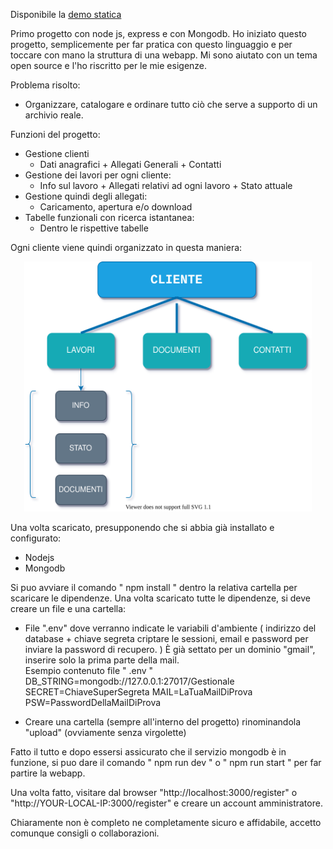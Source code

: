 Disponibile la [demo statica](https://demo-gestionale.herokuapp.com/)

Primo progetto con node js, express e con Mongodb.
Ho iniziato questo progetto, semplicemente per far pratica con questo linguaggio
e per toccare con mano la struttura di una webapp. Mi sono aiutato con un tema open source e l'ho riscritto per le mie esigenze.

Problema risolto:
  - Organizzare, catalogare e ordinare tutto ciò che serve a supporto di un archivio reale.

Funzioni del progetto:
  - Gestione clienti 
    - Dati anagrafici + Allegati Generali + Contatti
  - Gestione dei lavori per ogni cliente: 
    - Info sul lavoro + Allegati relativi ad ogni lavoro + Stato attuale  
  - Gestione quindi degli allegati:
    - Caricamento, apertura e/o download 
  - Tabelle funzionali con ricerca istantanea: 
    - Dentro le rispettive tabelle 
  
Ogni cliente viene quindi organizzato in questa maniera:

<p align="center">
  <img width="460" height="400" src="/public/img/flow.svg">
</p>
  
Una volta scaricato, presupponendo che si abbia già installato e configurato:
  - Nodejs
  - Mongodb

Si puo avviare il comando " npm install " dentro la relativa cartella per scaricare le dipendenze.
Una volta scaricato tutte le dipendenze, si deve creare un file e una cartella:
  - File ".env" dove verranno indicate le variabili d'ambiente ( indirizzo del database + chiave segreta criptare le sessioni, email e password per inviare la password di recupero. )
    È già settato per un dominio "gmail", inserire solo la prima parte della mail.  
    Esempio contenuto file " .env "
      DB_STRING=mongodb://127.0.0.1:27017/Gestionale
      SECRET=ChiaveSuperSegreta
      MAIL=LaTuaMailDiProva
      PSW=PasswordDellaMailDiProva
      
  - Creare una cartella (sempre all'interno del progetto) rinominandola "upload" (ovviamente senza virgolette)

Fatto il tutto e dopo essersi assicurato che il servizio mongodb è in funzione,
si puo dare il comando " npm run dev "  o  " npm run start " per far partire la webapp.

Una volta fatto, visitare dal browser "http://localhost:3000/register" o "http://YOUR-LOCAL-IP:3000/register" e creare un account amministratore.

Chiaramente  non è completo ne completamente sicuro e affidabile, accetto comunque consigli o collaborazioni.
